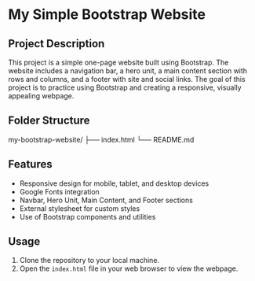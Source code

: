 # My Simple Bootstrap Website

## Project Description
This project is a simple one-page website built using Bootstrap. The website includes a navigation bar, a hero unit, a main content section with rows and columns, and a footer with site and social links. The goal of this project is to practice using Bootstrap and creating a responsive, visually appealing webpage.

## Folder Structure
my-bootstrap-website/
├── index.html
└── README.md


## Features
- Responsive design for mobile, tablet, and desktop devices
- Google Fonts integration
- Navbar, Hero Unit, Main Content, and Footer sections
- External stylesheet for custom styles
- Use of Bootstrap components and utilities

## Usage
1. Clone the repository to your local machine.
2. Open the `index.html` file in your web browser to view the webpage.


